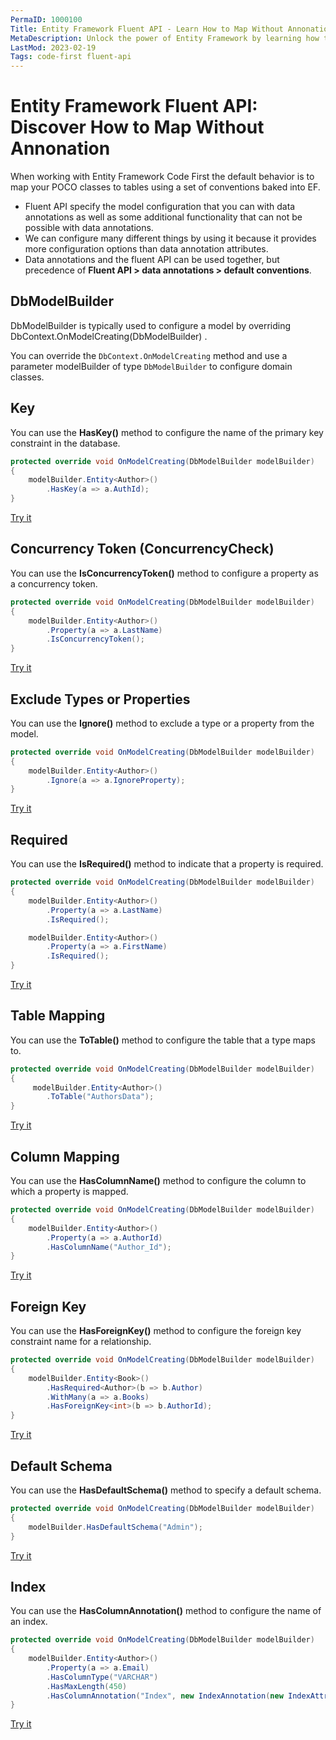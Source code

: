 ```yaml
---
PermaID: 1000100
Title: Entity Framework Fluent API - Learn How to Map Without Annonation
MetaDescription: Unlock the power of Entity Framework by learning how to use fluent API to map your entity to your model.
LastMod: 2023-02-19
Tags: code-first fluent-api
---
```


# Entity Framework Fluent API: Discover How to Map Without Annonation

When working with Entity Framework Code First the default behavior is to map your POCO classes to tables using a set of conventions baked into EF. 

 - Fluent API specify the model configuration that you can with data annotations as well as some additional functionality that can not be possible with data annotations. 
 - We can configure many different things by using it because it provides more configuration options than data annotation attributes.
 - Data annotations and the fluent API can be used together, but precedence of **Fluent API > data annotations > default conventions**.

## DbModelBuilder

DbModelBuilder is typically used to configure a model by overriding DbContext.OnModelCreating(DbModelBuilder) .

You can override the `DbContext.OnModelCreating` method and use a parameter modelBuilder of type `DbModelBuilder` to configure domain classes.

##  Key

You can use the **HasKey()** method to configure the name of the primary key constraint in the database.

```csharp
protected override void OnModelCreating(DbModelBuilder modelBuilder)
{
    modelBuilder.Entity<Author>()
        .HasKey(a => a.AuthId);
}
```
[Try it](https://dotnetfiddle.net/x4nMB1)

## Concurrency Token (ConcurrencyCheck)

You can use the **IsConcurrencyToken()** method to configure a property as a concurrency token.


```csharp
protected override void OnModelCreating(DbModelBuilder modelBuilder)
{
    modelBuilder.Entity<Author>()
        .Property(a => a.LastName)
        .IsConcurrencyToken();
}
```
[Try it](https://dotnetfiddle.net/OwMcdJ)

## Exclude Types or Properties

You can use the **Ignore()** method to exclude a type or a property from the model.

```csharp
protected override void OnModelCreating(DbModelBuilder modelBuilder)
{
    modelBuilder.Entity<Author>()
        .Ignore(a => a.IgnoreProperty);
}
``` 
[Try it](https://dotnetfiddle.net/wzep6l)

## Required

You can use the **IsRequired()** method to indicate that a property is required.

```csharp   
protected override void OnModelCreating(DbModelBuilder modelBuilder)
{
    modelBuilder.Entity<Author>()
        .Property(a => a.LastName)
        .IsRequired();

    modelBuilder.Entity<Author>()
        .Property(a => a.FirstName)
        .IsRequired();
}
``` 
[Try it](https://dotnetfiddle.net/XHhJWj)

## Table Mapping

You can use the **ToTable()** method to configure the table that a type maps to.

```csharp   
protected override void OnModelCreating(DbModelBuilder modelBuilder)
{
     modelBuilder.Entity<Author>()
        .ToTable("AuthorsData");
}
``` 
[Try it](https://dotnetfiddle.net/KeP2EJ)

## Column Mapping

You can use the **HasColumnName()** method to configure the column to which a property is mapped.

```csharp
protected override void OnModelCreating(DbModelBuilder modelBuilder)
{
    modelBuilder.Entity<Author>()
        .Property(a => a.AuthorId)
        .HasColumnName("Author_Id");
}
```  
[Try it](https://dotnetfiddle.net/d683kR)

## Foreign Key

You can use the **HasForeignKey()** method to configure the foreign key constraint name for a relationship.

```csharp
protected override void OnModelCreating(DbModelBuilder modelBuilder)
{
    modelBuilder.Entity<Book>()
        .HasRequired<Author>(b => b.Author)
        .WithMany(a => a.Books)
        .HasForeignKey<int>(b => b.AuthorId);
}
``` 
[Try it](https://dotnetfiddle.net/GrB0j8)

## Default Schema

You can use the **HasDefaultSchema()** method to specify a default schema.

```csharp
protected override void OnModelCreating(DbModelBuilder modelBuilder)
{
    modelBuilder.HasDefaultSchema("Admin");
}
``` 
[Try it](https://dotnetfiddle.net/q83NlG)

## Index

You can use the **HasColumnAnnotation()** method to configure the name of an index.


```csharp
protected override void OnModelCreating(DbModelBuilder modelBuilder)
{
    modelBuilder.Entity<Author>()
        .Property(a => a.Email)
        .HasColumnType("VARCHAR")
        .HasMaxLength(450)
        .HasColumnAnnotation("Index", new IndexAnnotation(new IndexAttribute("Index_Email") { IsUnique = true }));
}
``` 

[Try it](https://dotnetfiddle.net/2vLIfu)